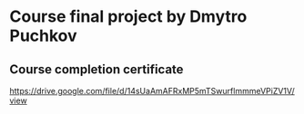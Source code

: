 # Course final project by Dmytro Puchkov
## Course completion certificate
https://drive.google.com/file/d/14sUaAmAFRxMP5mTSwurflmmmeVPiZV1V/view
